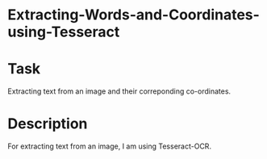 # Extracting-Words-and-Coordinates-using-Tesseract

# Task
Extracting text from an image and their correponding co-ordinates.

# Description
For extracting text from an image, I am using Tesseract-OCR.
